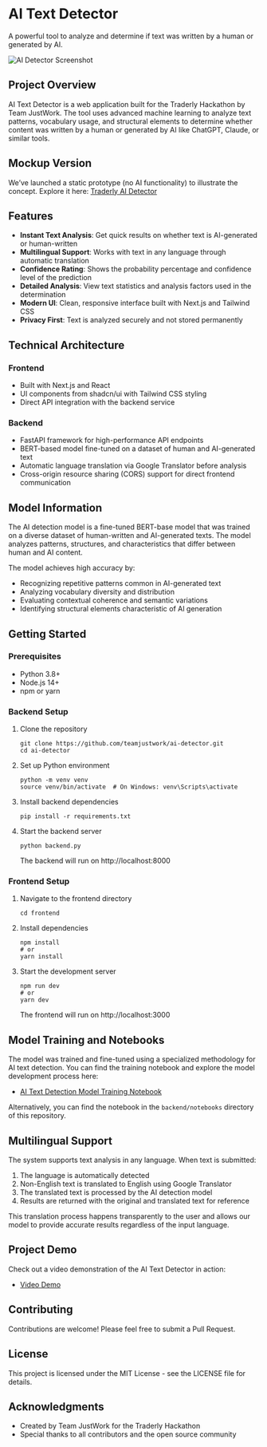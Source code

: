 # AI Text Detector

A powerful tool to analyze and determine if text was written by a human or generated by AI.

![AI Detector Screenshot](https://via.placeholder.com/800x400)

## Project Overview

AI Text Detector is a web application built for the Traderly Hackathon by Team JustWork. The tool uses advanced machine learning to analyze text patterns, vocabulary usage, and structural elements to determine whether content was written by a human or generated by AI like ChatGPT, Claude, or similar tools.

## Mockup Version
We’ve launched a static prototype (no AI functionality) to illustrate the concept.
Explore it here: [Traderly AI Detector](https://tradrly-online-ai-detector.vercel.app/)
 
## Features

- **Instant Text Analysis**: Get quick results on whether text is AI-generated or human-written
- **Multilingual Support**: Works with text in any language through automatic translation
- **Confidence Rating**: Shows the probability percentage and confidence level of the prediction
- **Detailed Analysis**: View text statistics and analysis factors used in the determination
- **Modern UI**: Clean, responsive interface built with Next.js and Tailwind CSS
- **Privacy First**: Text is analyzed securely and not stored permanently

## Technical Architecture

### Frontend
- Built with Next.js and React
- UI components from shadcn/ui with Tailwind CSS styling
- Direct API integration with the backend service

### Backend
- FastAPI framework for high-performance API endpoints
- BERT-based model fine-tuned on a dataset of human and AI-generated text
- Automatic language translation via Google Translator before analysis
- Cross-origin resource sharing (CORS) support for direct frontend communication

## Model Information

The AI detection model is a fine-tuned BERT-base model that was trained on a diverse dataset of human-written and AI-generated texts. The model analyzes patterns, structures, and characteristics that differ between human and AI content.

The model achieves high accuracy by:
- Recognizing repetitive patterns common in AI-generated text
- Analyzing vocabulary diversity and distribution
- Evaluating contextual coherence and semantic variations
- Identifying structural elements characteristic of AI generation

## Getting Started

### Prerequisites
- Python 3.8+
- Node.js 14+
- npm or yarn

### Backend Setup

1. Clone the repository
   ```
   git clone https://github.com/teamjustwork/ai-detector.git
   cd ai-detector
   ```

2. Set up Python environment
   ```
   python -m venv venv
   source venv/bin/activate  # On Windows: venv\Scripts\activate
   ```

3. Install backend dependencies
   ```
   pip install -r requirements.txt
   ```

4. Start the backend server
   ```
   python backend.py
   ```
   The backend will run on http://localhost:8000

### Frontend Setup

1. Navigate to the frontend directory
   ```
   cd frontend
   ```

2. Install dependencies
   ```
   npm install
   # or
   yarn install
   ```

3. Start the development server
   ```
   npm run dev
   # or
   yarn dev
   ```
   The frontend will run on http://localhost:3000

## Model Training and Notebooks

The model was trained and fine-tuned using a specialized methodology for AI text detection. You can find the training notebook and explore the model development process here:

- [AI Text Detection Model Training Notebook](https://colab.research.google.com/drive/1t0bUidcGB4wUnf0sG5vlmEGf5bVWxaDd?usp=sharing)

Alternatively, you can find the notebook in the `backend/notebooks` directory of this repository.

## Multilingual Support

The system supports text analysis in any language. When text is submitted:

1. The language is automatically detected
2. Non-English text is translated to English using Google Translator
3. The translated text is processed by the AI detection model
4. Results are returned with the original and translated text for reference

This translation process happens transparently to the user and allows our model to provide accurate results regardless of the input language.

## Project Demo

Check out a video demonstration of the AI Text Detector in action:

- [Video Demo](https://drive.google.com/drive/folders/1YNd-Uq3FIOKvwZoH83ckvjnYvwAYbVGr?usp=sharing)

## Contributing

Contributions are welcome! Please feel free to submit a Pull Request.

## License

This project is licensed under the MIT License - see the LICENSE file for details.

## Acknowledgments

- Created by Team JustWork for the Traderly Hackathon
- Special thanks to all contributors and the open source community
